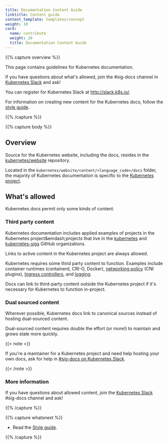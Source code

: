 ```yaml
---
title: Documentation Content Guide
linktitle: Content guide
content_template: templates/concept
weight: 10
card:
  name: contribute
  weight: 20
  title: Documentation Content Guide
---
```


{{% capture overview %}}

This page contains guidelines for Kubernetes documentation.

If you have questions about what's allowed, join the #sig-docs channel in 
[Kubernetes Slack](http://slack.k8s.io/) and ask! 

You can register for Kubernetes Slack at http://slack.k8s.io/. 

For information on creating new content for the Kubernetes
docs, follow the [style guide](/docs/contribute/style/style-guide).

{{% /capture %}}

{{% capture body %}}

## Overview

Source for the Kubernetes website, including the docs, resides in the
[kubernetes/website](https://github.com/kubernetes/website) repository.

Located in the `kubernetes/website/content/<language_code>/docs` folder, the
majority of Kubernetes documentation is specific to the [Kubernetes
project](https://github.com/kubernetes/kubernetes). 

## What's allowed

Kubernetes docs permit only some kinds of content.

### Third party content

Kubernetes documentation includes applied examples of projects in the Kubernetes project&emdash;projects that live in the [kubernetes](https://github.com/kubernetes) and
[kubernetes-sigs](https://github.com/kubernetes-sigs) GitHub organizations. 

Links to active content in the Kubernetes project are always allowed. 

Kubernetes requires some third party content to function. Examples include container runtimes (containerd, CRI-O, Docker), 
[networking policy](/docs/concepts/extend-kubernetes/compute-storage-net/network-plugins/) (CNI plugins), [Ingress controllers](https://kubernetes.io/docs/concepts/services-networking/ingress-controllers/), and [logging](https://kubernetes.io/docs/concepts/cluster-administration/logging/).

Docs can link to third-party content outside the Kubernetes project if it's necessary for Kubernetes to function in-project.

### Dual sourced content

Wherever possible, Kubernetes docs link to canonical sources instead of hosting
dual-sourced content.

Dual-sourced content requires double the effort (or more!) to maintain
and grows stale more quickly.

{{< note >}}

If you're a maintainer for a Kubernetes project and need help hosting your own docs, 
ask for help in [#sig-docs on Kubernetes Slack](https://kubernetes.slack.com/messages/C1J0BPD2M/).

{{< /note >}}

### More information

If you have questions about allowed content, join the [Kubernetes Slack](http://slack.k8s.io/) #sig-docs channel and ask!

{{% /capture %}}

{{% capture whatsnext %}}

* Read the [Style guide](/docs/contribute/style/style-guide).

{{% /capture %}}
